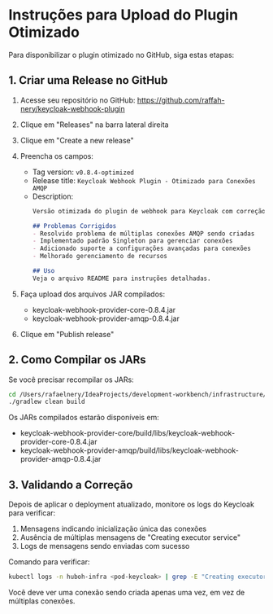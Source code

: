 # Instruções para Upload do Plugin Otimizado

Para disponibilizar o plugin otimizado no GitHub, siga estas etapas:

## 1. Criar uma Release no GitHub

1. Acesse seu repositório no GitHub: https://github.com/raffah-nery/keycloak-webhook-plugin
2. Clique em "Releases" na barra lateral direita
3. Clique em "Create a new release"
4. Preencha os campos:
   - Tag version: `v0.8.4-optimized`
   - Release title: `Keycloak Webhook Plugin - Otimizado para Conexões AMQP`
   - Description:
     ```markdown
     Versão otimizada do plugin de webhook para Keycloak com correção para múltiplas conexões AMQP.
     
     ## Problemas Corrigidos
     - Resolvido problema de múltiplas conexões AMQP sendo criadas
     - Implementado padrão Singleton para gerenciar conexões
     - Adicionado suporte a configurações avançadas para conexões
     - Melhorado gerenciamento de recursos
     
     ## Uso
     Veja o arquivo README para instruções detalhadas.
     ```

5. Faça upload dos arquivos JAR compilados:
   - keycloak-webhook-provider-core-0.8.4.jar
   - keycloak-webhook-provider-amqp-0.8.4.jar

6. Clique em "Publish release"

## 2. Como Compilar os JARs

Se você precisar recompilar os JARs:

```bash
cd /Users/rafaelnery/IdeaProjects/development-workbench/infrastructure/k8s/keycloak/plugin
./gradlew clean build
```

Os JARs compilados estarão disponíveis em:
- keycloak-webhook-provider-core/build/libs/keycloak-webhook-provider-core-0.8.4.jar
- keycloak-webhook-provider-amqp/build/libs/keycloak-webhook-provider-amqp-0.8.4.jar

## 3. Validando a Correção

Depois de aplicar o deployment atualizado, monitore os logs do Keycloak para verificar:

1. Mensagens indicando inicialização única das conexões
2. Ausência de múltiplas mensagens de "Creating executor service"
3. Logs de mensagens sendo enviadas com sucesso

Comando para verificar:
```bash
kubectl logs -n huboh-infra <pod-keycloak> | grep -E "Creating executor service|connection|Connection|AmqpWebhookHandler"
```

Você deve ver uma conexão sendo criada apenas uma vez, em vez de múltiplas conexões.
